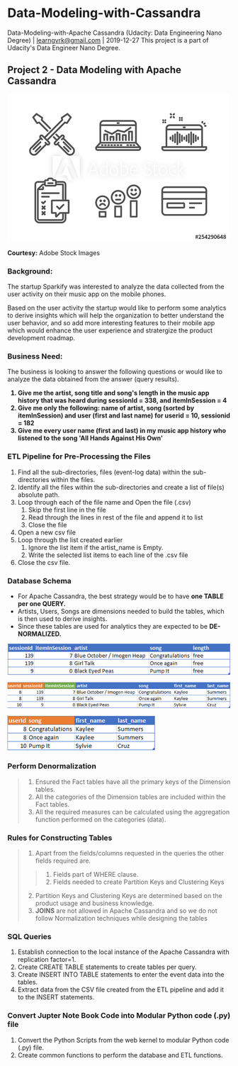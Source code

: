 # Data-Modeling-with-Cassandra
Data-Modeling-with-Apache Cassandra (Udacity: Data Engineering Nano Degree) | learngvrk@gmail.com | 2019-12-27 This project is a part of Udacity's Data Engineer Nano Degree.

## Project 2 - Data Modeling with Apache Cassandra

![MUSIC DATA ANALYTICS](Music_App_Analytics.jpg)

<b>Courtesy:</b> Adobe Stock Images

### Background:
The startup Sparkify was interested to analyze the data collected from the user activity on their music app on the mobile phones.

Based on the user activity the startup would like to perform some analytics to derive insights which will help the organization to better understand the user behavior, and so add more interesting features to their mobile app which would enhance the user experience and stratergize the product development roadmap.

### Business Need:

The business is looking to answer the following questions or would like to analyze the data obtained from the answer (query results).
<b>
1. Give me the artist, song title and song's length in the music app history that was heard during sessionId = 338, and itemInSession = 4
2. Give me only the following: name of artist, song (sorted by itemInSession) and user (first and last name) for userid = 10, sessionid = 182
3. Give me every user name (first and last) in my music app history who listened to the song 'All Hands Against His Own'
</b>

### ETL Pipeline for Pre-Processing the Files

<ol>
<li> Find all the sub-directories, files (event-log data) within the sub-directories within the files.
<li> Identify all the files within the sub-directories and create a list of file(s) absolute path.
<li> Loop through each of the file name and Open the file (.csv)
  <ol>
  <li> Skip the first line in the file
  <li> Read through the lines in rest of the file and append it to list
  <li> Close the file
  </ol>
<li> Open a new csv file
<li> Loop through the list created earlier
  <ol>
  <li> Ignore the list item if the artist_name is Empty.
  <li> Write the selected list items to each line of the .csv file
  </ol>
<li> Close the csv file.
</ol>

### Database Schema

- For Apache Cassandra, the best strategy would be to have <b>one TABLE per one QUERY.</b>
- Artists, Users, Songs are dimensions needed to build the tables, which is then used to derive insights.
- Since these tables are used for analytics they are expected to be <b>DE-NORMALIZED.</b>

![TABLE1 SCHEMAS](images/Query_table1.png)

![TABLE2 SCHEMAS](images/Query_table2.png)

![TABLE3 SCHEMAS](images/Query_table3.png)

### Perform Denormalization
> 1. Ensured the Fact tables have all the primary keys of the Dimension tables.
> 2. All the categories of the Dimension tables are included within the Fact tables.
> 3. All the required measures can be calculated using the aggregation function performed on the categories (data).

### Rules for Constructing Tables
> 1. Apart from the fields/columns requested in the queries the other fields required are.
>> 1. Fields part of WHERE clause.
>> 2. Fields needed to create Partition Keys and Clustering Keys
> 2. Partition Keys and Clustering Keys are determined based on the product usage and business knowledge.
> 3. <b>JOINS</b> are not allowed in Apache Cassandra and so we do not follow Normalization techniques while designing the tables

### SQL Queries
<ol>
  <li> Establish connection to the local instance of the Apache Cassandra with replication factor=1.</li>
  <li> Create CREATE TABLE statements to create tables per query.</li>
  <li> Create INSERT INTO TABLE statements to enter the event data into the tables.</li>
  <li> Extract data from the CSV file created from the ETL pipeline and add it to the INSERT statements.</li>
</ol>

### Convert Jupter Note Book Code into Modular Python code (.py) file
1. Convert the Python Scripts from the web kernel to modular Python code (.py) file.
2. Create common functions to perform the database and ETL functions.
